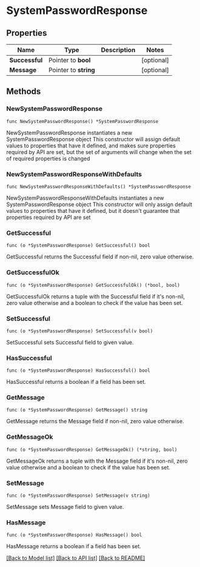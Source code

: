 # SystemPasswordResponse

## Properties

Name | Type | Description | Notes
------------ | ------------- | ------------- | -------------
**Successful** | Pointer to **bool** |  | [optional] 
**Message** | Pointer to **string** |  | [optional] 

## Methods

### NewSystemPasswordResponse

`func NewSystemPasswordResponse() *SystemPasswordResponse`

NewSystemPasswordResponse instantiates a new SystemPasswordResponse object
This constructor will assign default values to properties that have it defined,
and makes sure properties required by API are set, but the set of arguments
will change when the set of required properties is changed

### NewSystemPasswordResponseWithDefaults

`func NewSystemPasswordResponseWithDefaults() *SystemPasswordResponse`

NewSystemPasswordResponseWithDefaults instantiates a new SystemPasswordResponse object
This constructor will only assign default values to properties that have it defined,
but it doesn't guarantee that properties required by API are set

### GetSuccessful

`func (o *SystemPasswordResponse) GetSuccessful() bool`

GetSuccessful returns the Successful field if non-nil, zero value otherwise.

### GetSuccessfulOk

`func (o *SystemPasswordResponse) GetSuccessfulOk() (*bool, bool)`

GetSuccessfulOk returns a tuple with the Successful field if it's non-nil, zero value otherwise
and a boolean to check if the value has been set.

### SetSuccessful

`func (o *SystemPasswordResponse) SetSuccessful(v bool)`

SetSuccessful sets Successful field to given value.

### HasSuccessful

`func (o *SystemPasswordResponse) HasSuccessful() bool`

HasSuccessful returns a boolean if a field has been set.

### GetMessage

`func (o *SystemPasswordResponse) GetMessage() string`

GetMessage returns the Message field if non-nil, zero value otherwise.

### GetMessageOk

`func (o *SystemPasswordResponse) GetMessageOk() (*string, bool)`

GetMessageOk returns a tuple with the Message field if it's non-nil, zero value otherwise
and a boolean to check if the value has been set.

### SetMessage

`func (o *SystemPasswordResponse) SetMessage(v string)`

SetMessage sets Message field to given value.

### HasMessage

`func (o *SystemPasswordResponse) HasMessage() bool`

HasMessage returns a boolean if a field has been set.


[[Back to Model list]](../README.md#documentation-for-models) [[Back to API list]](../README.md#documentation-for-api-endpoints) [[Back to README]](../README.md)


